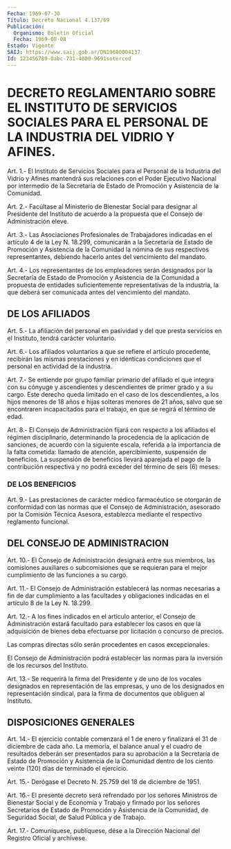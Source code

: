 ```yaml
---
Fecha: 1969-07-30
Título: Decreto Nacional 4.137/69
Publicación:
  Organismo: Boletín Oficial
  Fecha: 1969-08-08
Estado: Vigente
SAIJ: https://www.saij.gob.ar/DN19690004137
Id: 123456789-0abc-731-4000-9691soterced
---
```

# DECRETO REGLAMENTARIO SOBRE EL INSTITUTO DE SERVICIOS SOCIALES PARA EL PERSONAL DE LA INDUSTRIA DEL VIDRIO Y AFINES.

<a id="1"></a>
Art. 1.- El Instituto de Servicios Sociales para el Personal de la Industria  del  Vidrio  y Afines mantendrá sus relaciones con el Poder Ejecutivo Nacional por  intermedio de la Secretaría de Estado de Promoción y Asistencia de la Comunidad.

<a id="2"></a>
Art.  2.-  Facúltase  al  Ministerio  de Bienestar Social para designar al Presidente del Instituto de acuerdo  a la propuesta que el Consejo de Administración eleve.

<a id="3"></a>
Art.  3.-  Las  Asociaciones  Profesionales  de  Trabajadores indicadas  en  el  artículo 4 de la Ley N. 18.299, comunicarán a la Secretaría de Estado  de  Promoción y Asistencia de la Comunidad la nómina de sus respectivos representantes,  debiendo  hacerlo  antes del vencimiento del mandato.

<a id="4"></a>
Art. 4.- Los representantes de los empleadores serán designados por  la  Secretaría  de  Estado  de  Promoción  y  Asistencia de la Comunidad  a propuesta de entidades suficientemente representativas de la industria, la que deberá ser comunicada antes del vencimiento del mandato.

## DE LOS AFILIADOS

<a id="5"></a>
Art.  5.-  La  afiliación  del personal en pasividad y del que presta  servicios  en  el Instituto,  tendrá  carácter  voluntario.

<a id="6"></a>
Art. 6.- Los afiliados voluntarios a que se refiere el artículo procedente,  recibirán  las  mismas  prestaciones  y  en  idénticas condiciones    que  el  personal  en  actividad  de  la  industria.

<a id="7"></a>
Art.  7.- Se entiende por grupo familiar primario del afiliado el que integra  con  su  cónyuge  y ascendientes y descendientes de primer grado y a su cargo. Este derecho  queda  limitado en el caso de  los  descendientes,  a  los  hijos menores de 18 años  e  hijas solteras menores de 21 años, salvo que se encontraren incapacitados para el trabajo, en  que  se  regirá  el  término  de edad.

<a id="8"></a>
Art. 8.- El Consejo de Administración fijará con respecto a los afiliados  el régimen disciplinario, determinando la procedencia de la aplicación  de  sanciones,  de  acuerdo con la siguiente escala, referida  a  la  importancia  de  la  falta  cometida:  llamado  de atención, apercibimiento, suspensión de  beneficios.  La suspensión de   beneficios  llevará  aparejada  el  pago  de  la  contribución respectiva  y  no  podrá  exceder  del  término  de seis (6) meses.

### DE LOS BENEFICIOS

<a id="9"></a>
Art.  9.-  Las prestaciones de carácter médico farmacéutico se otorgarán  de  conformidad   con  las  normas  que  el  Consejo  de Administración,  asesorado  por    la   Comisión  Técnica  Asesora, establezca mediante el respectivo reglamento funcional.

## DEL CONSEJO DE ADMINISTRACION

<a id="10"></a>
Art.  10.-  El  Consejo  de Administración designará entre sus miembros,  las  comisiones  auxiliares    o  subcomisiones  que  se requieran para el mejor cumplimiento de las  funciones  a su cargo.

<a id="11"></a>
Art.  11.- El Consejo de Administración establecerá las normas necesarias a fin de dar cumplimiento a las facultades y obligaciones  indicadas  en  el  artículo  8  de  la Ley N. 18.299.

<a id="12"></a>
Art.  12.-  A  los fines indicados en el artículo anterior, el Consejo de Administración  estará  facultado  para  establecer  los casos   en  que  la  adquisición  de  bienes  deba  efectuarse  por licitación o concurso de precios.

Las compras directas sólo serán procedentes en casos excepcionales.

El Consejo  de  Administración  podrá establecer las normas para la inversión de los recursos del Instituto.

<a id="13"></a>
Art. 13.- Se requerirá la firma del Presidente y de uno de los vocales  designados en representación de las empresas, y uno de los designados  en representación sindical, para la firma de documentos que obliguen al Instituto.

## DISPOSICIONES GENERALES

<a id="14"></a>
Art.  14.-  El  ejercicio  contable  comenzará el 1 de enero y finalizará el 31 de diciembre de cada año.  La  memoria, el balance anual  y  el cuadro de resultados deberán ser presentados  para  su aprobación  a  la Secretaría de Estado de Promoción y Asistencia de la Comunidad dentro  de  los  ciento veinte (120) días de terminado el ejercicio.

<a id="15"></a>
Art. 15.- Derógase el Decreto N. 25.759 del 18 de diciembre de 1951.

<a id="16"></a>
Art.  16.- El presente decreto será refrendado por los señores Ministros de  Bienestar  Social  y  de Economía y Trabajo y firmado por los señores Secretarios de Estado  de Promoción y Asistencia de la Comunidad, de Seguridad Social, de Salud  Pública  y de Trabajo.

<a id="17"></a>
Art. 17.- Comuníquese, publíquese, dése a la Dirección Nacional del Registro Oficial y archívese.
